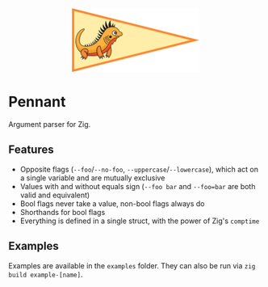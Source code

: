 <div align="center">
  <img src="logo.svg" width="50%" />
</div>

# Pennant

Argument parser for Zig.

## Features
- Opposite flags (`--foo`/`--no-foo`, `--uppercase`/`--lowercase`), which act on a single variable and are mutually exclusive
- Values with and without equals sign (`--foo bar` and `--foo=bar` are both valid and equivalent)
- Bool flags never take a value, non-bool flags always do
- Shorthands for bool flags
- Everything is defined in a single struct, with the power of Zig's `comptime`

## Examples

Examples are available in the `examples` folder. They can also be run via `zig build example-[name]`.
